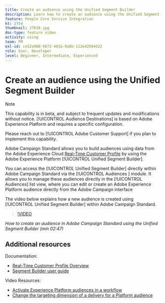 ```yaml
---
title: Create an audience using the Unified Segment Builder
description: Learn how to create an audience using the Unified Segment Builder
feature: People Core Service Integration
kt: 2754
thumbnail: 27638.jpg
doc-type: feature video
activity: using
team: PM
exl-id: ce52a988-5072-401b-9a8b-112e42504022
role: User, Developer
level: Beginner, Intermediate, Experienced
---
```

# Create an audience using the Unified Segment Builder

>[!NOTE]
>
>This capability is in beta, and subject to frequent updates and modifications without notice. [!UICONTROL Audience Destinations] is based on Adobe Experience Platform and requires a specific configuration.
>
>Please reach out to [!UICONTROL Adobe Customer Support] if you plan to implement this capability.

Adobe Campaign Standard allows you to build audiences using data from the Adobe Experience Cloud [Real-Time Customer Profile](https://experienceleague.adobe.com/docs/platform-learn/tutorials/profiles/understanding-the-real-time-customer-profile.html?lang=en) by using the Adobe Experience Platform [!UICONTROL Unified Segment Builder].

You can access the [!UICONTROL Unified Segment Builder] directly within Adobe Campaign Standard via the [!UICONTROL Audiences ] module. It allows you to manage these audiences directly in the [!UICONTROL Audiences] list view, where you can edit or create an Adobe Experience Platform audience directly from the Adobe Campaign interface

The video below explains how a new audience is created using [!UICONTROL Unified Segment Builder] within Adobe Campaign Standard.

>[!VIDEO](https://video.tv.adobe.com/v/27638?quality=12)

*How to create an audience in Adobe Campaign Standard using the Unified Segment Builder (min 02:47)*

## Additional resources

Documentation:

* [Real-Time Customer Profile Overview](https://experienceleague.adobe.com/docs/experience-platform/landing/home.html)
* [Segment Builder user guide](https://experienceleague.adobe.com/docs/experience-platform/landing/home.html)

Video Resources:

* [Activate Experience Platform audiences in a workflow](/help/profiles-and-audiences/audience-destinations/activating-aep-audiences.md)
* [Change the targeting dimension of a delivery for a Platform audience](/help/profiles-and-audiences/audience-destinations/changing-targeting-dimension.md)
